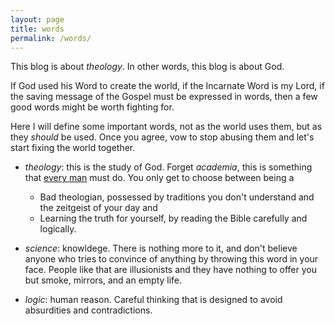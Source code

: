 ```yaml
---
layout: page
title: words
permalink: /words/
---
```


This blog is about _theology_. In other words, this blog is about God.

If God used his Word to create the world, if the Incarnate Word is my Lord, if the saving message
of the Gospel must be expressed in words, then a few good words might be worth fighting for.

Here I will define some important words, not as the world uses them, but as they _should_ be used.
Once you agree, vow to stop abusing them and let's start fixing the world together.

* _theology_: this is the study of God. Forget _academia_, this is something that
  [every man](https://www.the-highway.com/theology_Gerstner.html) must do.
  You only get to choose between being a
    * Bad theologian, possessed by traditions you don't understand and the zeitgeist of your day and
    * Learning the truth for yourself, by reading the Bible carefully and logically.

* _science_: knowldege. There is nothing more to it, and don't believe anyone who tries to
  convince of anything by throwing this word in your face. People like that are illusionists and
  they have nothing to offer you but smoke, mirrors, and an empty life.
* _logic_: human reason. Careful thinking that is designed to avoid absurdities and contradictions.
